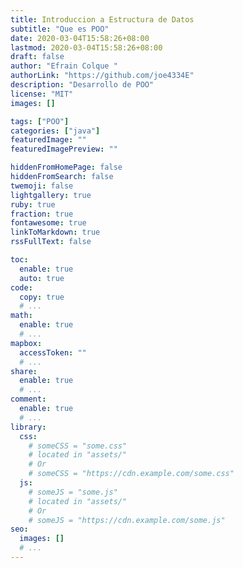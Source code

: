 ```yaml
---
title: Introduccion a Estructura de Datos 
subtitle: "Que es POO"
date: 2020-03-04T15:58:26+08:00
lastmod: 2020-03-04T15:58:26+08:00
draft: false
author: "Efrain Colque "
authorLink: "https://github.com/joe4334E"
description: "Desarrollo de POO"
license: "MIT"
images: []

tags: ["POO"]
categories: ["java"]
featuredImage: ""
featuredImagePreview: ""

hiddenFromHomePage: false
hiddenFromSearch: false
twemoji: false
lightgallery: true
ruby: true
fraction: true
fontawesome: true
linkToMarkdown: true
rssFullText: false

toc:
  enable: true
  auto: true
code:
  copy: true
  # ...
math:
  enable: true
  # ...
mapbox:
  accessToken: ""
  # ...
share:
  enable: true
  # ...
comment:
  enable: true
  # ...
library:
  css:
    # someCSS = "some.css"
    # located in "assets/"
    # Or
    # someCSS = "https://cdn.example.com/some.css"
  js:
    # someJS = "some.js"
    # located in "assets/"
    # Or
    # someJS = "https://cdn.example.com/some.js"
seo:
  images: []
  # ...
---
```



